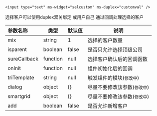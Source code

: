 `<input type="text" ms-widget="selcustom" ms-duplex="customval" />`

选择客户可以使用duplex双关绑定 或用户自己 通过回调处理选择的客户

| 参数名称  |     类型|  默认值  |说明     |
| :--------  |  ------- | ------| -------- |
|mix      | string| 1 | 选择的客户数量|
|isparent | boolean| false  | 是否只允许选择顶级公司 |
|sureCallback| function | null | 选择客户确认后的回调函数 |
|onInit| function| null | 组件初始化后的回调 |
| triTemplate | string | null | 触发组件的模块(`修改中`) |
|dialog| object | {} | 尽量不要修改该参数(`修改中`) | 
|smartgrid| object | {} | 尽量不要修改该参数(`修改中`) |
|add|boolean|false|是否允许新增客户|

